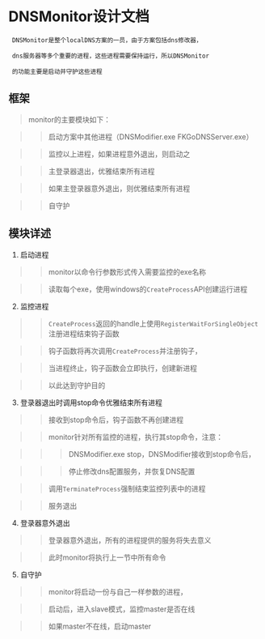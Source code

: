 # DNSMonitor设计文档

` DNSMonitor是整个localDNS方案的一员，由于方案包括dns修改器，`

` dns服务器等多个重要的进程，这些进程需要保持运行，所以DNSMonitor`

` 的功能主要是启动并守护这些进程`

## 框架

> monitor的主要模块如下：

>> 启动方案中其他进程（DNSModifier.exe FKGoDNSServer.exe）

>> 监控以上进程，如果进程意外退出，则启动之

>> 主登录器退出，优雅结束所有进程

>> 如果主登录器意外退出，则优雅结束所有进程

>> 自守护

## 模块详述

1. 启动进程

>> monitor以命令行参数形式传入需要监控的exe名称

>> 读取每个exe，使用windows的`CreateProcess`API创建运行进程

2. 监控进程

>> `CreateProcess`返回的handle上使用`RegisterWaitForSingleObject`注册进程结束钩子函数

>> 钩子函数将再次调用`CreateProcess`并注册钩子，

>> 当进程终止，钩子函数会立即执行，创建新进程

>> 以此达到守护目的

3. 登录器退出时调用stop命令优雅结束所有进程

>> 接收到stop命令后，钩子函数不再创建进程

>> monitor针对所有监控的进程，执行其stop命令，注意：

>>> DNSModifier.exe stop，DNSModifier接收到stop命令后，

>>> 停止修改dns配置服务，并恢复DNS配置

>> 调用`TerminateProcess`强制结束监控列表中的进程  

>> 服务退出

4. 登录器意外退出

>> 登录器意外退出，所有的进程提供的服务将失去意义

>> 此时monitor将执行上一节中所有命令

5. 自守护

>> monitor将启动一份与自己一样参数的进程，

>> 启动后，进入slave模式，监控master是否在线

>> 如果master不在线，启动master

